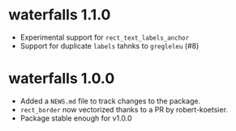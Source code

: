 # waterfalls 1.1.0

* Experimental support for `rect_text_labels_anchor`
* Support for duplicate `labels` tahnks to `gregleleu` (#8)


# waterfalls 1.0.0

* Added a `NEWS.md` file to track changes to the package.
* `rect_border` now vectorized thanks to a PR by robert-koetsier.
* Package stable enough for v1.0.0

